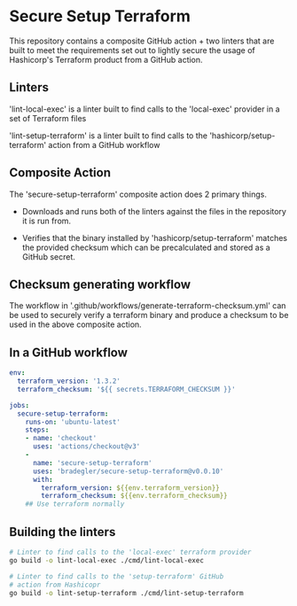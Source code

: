# Secure Setup Terraform

This repository contains a composite GitHub action + two linters that are built to meet the requirements set out to lightly secure the usage of Hashicorp's Terraform product from a GitHub action.

## Linters

'lint-local-exec' is a linter built to find calls to the 'local-exec' provider in a set of Terraform files

'lint-setup-terraform' is a linter built to find calls to the 'hashicorp/setup-terraform' action from a GitHub workflow

## Composite Action

The 'secure-setup-terraform' composite action does 2 primary things. 

- Downloads and runs both of the linters against the files in the repository it is run from.

- Verifies that the binary installed by 'hashicorp/setup-terraform' matches the provided checksum which can be precalculated and stored as a GitHub secret. 

## Checksum generating workflow

The workflow in '.github/workflows/generate-terraform-checksum.yml' can be used to securely verify a terraform binary and produce a checksum to be used in the above composite action.


## In a GitHub workflow

```yaml
env:
  terraform_version: '1.3.2'
  terraform_checksum: '${{ secrets.TERRAFORM_CHECKSUM }}'

jobs:
  secure-setup-terraform:
    runs-on: 'ubuntu-latest'
    steps:
    - name: 'checkout'
      uses: 'actions/checkout@v3'
    -
      name: 'secure-setup-terraform'
      uses: 'bradegler/secure-setup-terraform@v0.0.10'
      with:
        terraform_version: ${{env.terraform_version}}
        terraform_checksum: ${{env.terraform_checksum}}
    ## Use terraform normally
```

## Building the linters
```sh
# Linter to find calls to the 'local-exec' terraform provider
go build -o lint-local-exec ./cmd/lint-local-exec

# Linter to find calls to the 'setup-terraform' GitHub
# action from Hashicopr
go build -o lint-setup-terraform ./cmd/lint-setup-terraform
```
